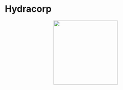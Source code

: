 # Hydracorp

<div align="center">
<img src="https://user-images.githubusercontent.com/101389155/157835005-ac2e2398-5b71-47e8-9e16-54a47f67cb56.png" width="200px" />
</div>


